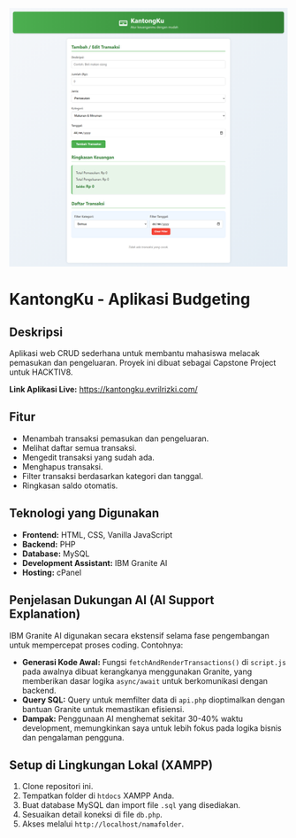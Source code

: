 ![alt text](https://github.com/Vrilll/KantongKu/blob/main/kantongku.png?raw=true)

# KantongKu - Aplikasi Budgeting

## Deskripsi
Aplikasi web CRUD sederhana untuk membantu mahasiswa melacak pemasukan dan pengeluaran. Proyek ini dibuat sebagai Capstone Project untuk HACKTIV8.

**Link Aplikasi Live:** https://kantongku.evrilrizki.com/

## Fitur
- Menambah transaksi pemasukan dan pengeluaran.
- Melihat daftar semua transaksi.
- Mengedit transaksi yang sudah ada.
- Menghapus transaksi.
- Filter transaksi berdasarkan kategori dan tanggal.
- Ringkasan saldo otomatis.

## Teknologi yang Digunakan
- **Frontend:** HTML, CSS, Vanilla JavaScript
- **Backend:** PHP
- **Database:** MySQL
- **Development Assistant:** IBM Granite AI
- **Hosting:** cPanel

## Penjelasan Dukungan AI (AI Support Explanation)
IBM Granite AI digunakan secara ekstensif selama fase pengembangan untuk mempercepat proses coding. Contohnya:
- **Generasi Kode Awal:** Fungsi `fetchAndRenderTransactions()` di `script.js` pada awalnya dibuat kerangkanya menggunakan Granite, yang memberikan dasar logika `async/await` untuk berkomunikasi dengan backend.
- **Query SQL:** Query untuk memfilter data di `api.php` dioptimalkan dengan bantuan Granite untuk memastikan efisiensi.
- **Dampak:** Penggunaan AI menghemat sekitar 30-40% waktu development, memungkinkan saya untuk lebih fokus pada logika bisnis dan pengalaman pengguna.

## Setup di Lingkungan Lokal (XAMPP)
1.  Clone repositori ini.
2.  Tempatkan folder di `htdocs` XAMPP Anda.
3.  Buat database MySQL dan import file `.sql` yang disediakan.
4.  Sesuaikan detail koneksi di file `db.php`.
5.  Akses melalui `http://localhost/namafolder`.
